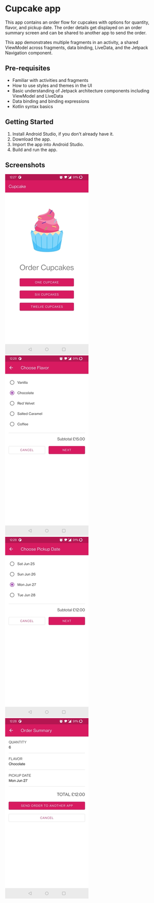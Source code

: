 Cupcake app
=================================

This app contains an order flow for cupcakes with options for quantity, flavor, and pickup date.
The order details get displayed on an order summary screen and can be shared to another app to
send the order.

This app demonstrates multiple fragments in an activity, a shared ViewModel across fragments,
data binding, LiveData, and the Jetpack Navigation component.


Pre-requisites
--------------
* Familiar with activities and fragments
* How to use styles and themes in the UI
* Basic understanding of Jetpack architecture components including ViewModel and LiveData
* Data binding and binding expressions
* Kotlin syntax basics


Getting Started
---------------
1. Install Android Studio, if you don't already have it.
2. Download the app.
3. Import the app into Android Studio.
4. Build and run the app.


Screenshots
-----------
![image1](app/src/main/res/drawable/cupcakes1.jpg)&nbsp;
![image2](app/src/main/res/drawable/cupcakes2.jpg)&nbsp;
![image3](app/src/main/res/drawable/cupcakes3.jpg)&nbsp;
![image4](app/src/main/res/drawable/cupcakes4.jpg)
